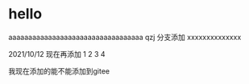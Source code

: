 # hello
aaaaaaaaaaaaaaaaaaaaaaaaaaaaaaaaaa
qzj 分支添加
xxxxxxxxxxxxxx

2021/10/12   现在再添加   1    2    3    4



我现在添加的能不能添加到gitee